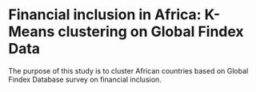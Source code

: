 # Financial inclusion in Africa: K-Means clustering on Global Findex Data
The purpose of this study is to cluster African countries based on Global Findex Database survey on financial inclusion. 

 
